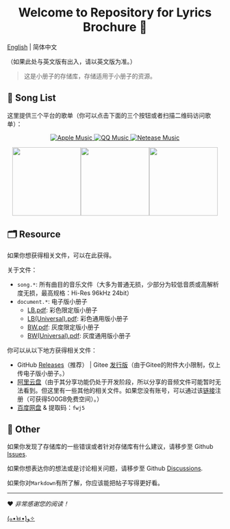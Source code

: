<h1 align="center">Welcome to Repository for Lyrics Brochure 👋</h1>

[English](README.md) | 简体中文

（如果此处与英文版有出入，请以英文版为准。）

> 这是小册子的存储库，存储适用于小册子的资源。

## 🎼 Song List

这里提供三个平台的歌单（你可以点击下面的三个按钮或者扫描二维码访问歌单）：

<p align="center">
  <a href="https://music.apple.com/cn/playlist/lyrics-brochure/pl.u-EdAVklWuamY5DzX?ls">
    <img alt="Apple Music" src="https://img.shields.io/static/v1?label=List&message=Apple+Music&color=ff69b4" target="_blank" />
  </a>
  <a href="https://y.qq.com/n/ryqq/playlist/8084574413">
    <img alt="QQ Music" src="https://img.shields.io/static/v1?label=List&message=QQ+Music&color=brightgreen" target="_blank" />
  </a>
  <a href="https://music.163.com/#/playlist?id=6875923252&userid=357139362">
    <img alt="Netease Music" src="https://img.shields.io/static/v1?label=List&message=Netease+Music&color=red" target="_blank" />
  </a>
</p>

<div align="center">
   <img src="https://z3.ax1x.com/2021/09/25/4yEdSJ.png"  height=160><img src="https://z3.ax1x.com/2021/08/30/hYnZPs.png" height=160><img src="https://z3.ax1x.com/2021/08/30/hYnE5j.png" height=160>
</div>

## 🗂️ Resource

如果你想获得相关文件，可以在此获得。

关于文件：

- `song.*`: 所有曲目的音乐文件（大多为普通无损，少部分为较低音质或高解析度无损，最高规格：Hi-Res 96kHz 24bit）
- `document.*`: 电子版小册子
  - [LB.pdf](doc/LB.pdf): 彩色限定版小册子
  - [LB(Universal).pdf](doc/LB(Universal).pdf): 彩色通用版小册子
  - [BW.pdf](doc/BW.pdf): 灰度限定版小册子
  - [BW(Universal).pdf](doc/BW(Universal).pdf): 灰度通用版小册子

你可以从以下地方获得相关文件：

- GitHub [Releases](https://github.com/ccstdio/Lyrics-Brochure/releases)（推荐） | Gitee [发行版](https://gitee.com/MPXCreator/Lyrics-Brochure/releases)（由于Gitee的附件大小限制，仅上传电子版小册子。）
- [阿里云盘](https://www.aliyundrive.com/s/8pzStAggiLJ)（由于其分享功能仍处于开发阶段，所以分享的音频文件可能暂时无法看到。但这里有一些其他的相关文件。如果您没有账号，可以通过该[链接](https://pages.aliyundrive.com/mobile-page/web/beinvited.html?code=90e42d1)注册（可获得500GB免费空间）。）
- [百度网盘](https://pan.baidu.com/s/1ZNR92kofkXpl1lhghf3GCw) & 提取码：`fwj5`

## 🤝 Other

如果你发现了存储库的一些错误或者针对存储库有什么建议，请移步至 Github [Issues](https://github.com/ccstdio/Lyrics-Brochure/issues).

如果你想表达你的想法或是讨论相关问题，请移步至 Github [Discussions](https://github.com/ccstdio/Lyrics-Brochure/discussions).

如果你对`Markdown`有所了解，你应该能把帖子写得更好看。

---

❤ *非常感谢您的阅读！*

[(๑•̀ㅂ•́)و✧](https://www.bilibili.com/video/BV1uT4y1P7CX)
